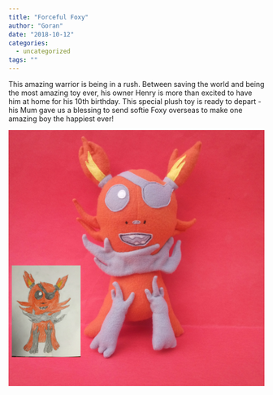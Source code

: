 ```yaml
---
title: "Forceful Foxy"
author: "Goran"
date: "2018-10-12"
categories:
  - uncategorized
tags: ""
---
```


This amazing warrior is being in a rush. Between saving the world and being the most amazing toy ever, his owner Henry is more than excited to have him at home for his 10th birthday. This special plush toy is ready to depart - his Mum gave us a blessing to send softie Foxy overseas to make one amazing boy the happiest ever!

![Amanda's soft fox toy](./amanda-plush-toy.jpg)
